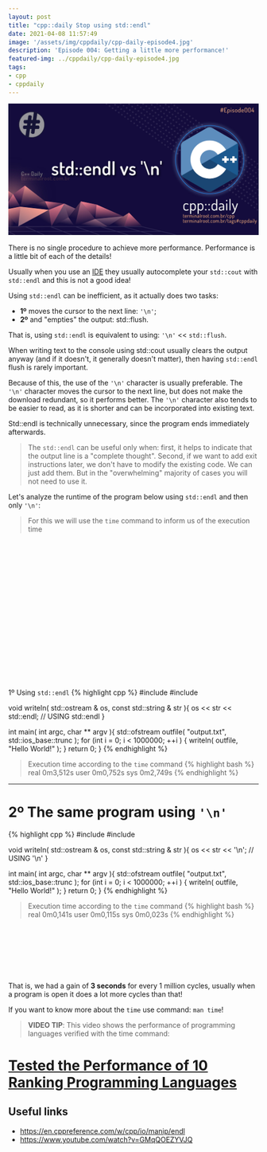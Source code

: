 ```yaml
---
layout: post
title: "cpp::daily Stop using std::endl"
date: 2021-04-08 11:57:49
image: '/assets/img/cppdaily/cpp-daily-episode4.jpg'
description: 'Episode 004: Getting a little more performance!'
featured-img: ../cppdaily/cpp-daily-episode4.jpg
tags:
- cpp
- cppdaily
---
```


![cpp::daily `std::endl`](/assets/img/cppdaily/cpp-daily-episode4.jpg)

There is no single procedure to achieve more performance. Performance is a little bit of each of the details!

Usually when you use an [IDE](https://en.terminalroot.com.br/install-veonim-a-text-editor-based-on-vim-and-neovim/) they usually autocomplete your `std::cout` with `std::endl` and this is not a good idea!

Using `std::endl` can be inefficient, as it actually does two tasks:
+ **1º** moves the cursor to the next line: `'\n'`;
+ **2º** and "empties" the output: std::flush.

That is, using `std::endl` is equivalent to using: `'\n'` << `std::flush`.

When writing text to the console using std::cout usually clears the output anyway (and if it doesn't, it generally doesn't matter), then having `std::endl` flush is rarely important.

Because of this, the use of the `'\n'` character is usually preferable. The `'\n'` character moves the cursor to the next line, but does not make the download redundant, so it performs better. The `'\n'` character also tends to be easier to read, as it is shorter and can be incorporated into existing text.

Std::endl is technically unnecessary, since the program ends immediately afterwards.

> The `std::endl` can be useful only when: first, it helps to indicate that the output line is a "complete thought". Second, if we want to add exit instructions later, we don't have to modify the existing code. We can just add them. But in the "overwhelming" majority of cases you will not need to use it.

Let's analyze the runtime of the program below using `std::endl` and then only `'\n'`:

> For this we will use the `time` command to inform us of the execution time

<!-- QUADRADO -->
<script async src="//pagead2.googlesyndication.com/pagead/js/adsbygoogle.js"></script>
<ins class="adsbygoogle"
style="display:inline-block;width:336px;height:280px"
data-ad-client="ca-pub-2838251107855362"
data-ad-slot="5351066970"></ins>
<script>
(adsbygoogle = window.adsbygoogle || []).push({});
</script>

1º Using `std::endl`
{% highlight cpp %}
#include <iostream>
#include <fstream>

void writeln( std::ostream & os, const std::string & str ){
  os << str << std::endl; // USING std::endl
}

int main( int argc, char ** argv ){
  std::ofstream outfile( "output.txt", std::ios_base::trunc );
  for (int i = 0; i < 1000000; ++i ) {
   writeln( outfile, "Hello World!" ); 
  }
  return 0;
}
{% endhighlight %}
> Execution time according to the `time` command
{% highlight bash %}
real	0m3,512s
user	0m0,752s
sys	0m2,749s
{% endhighlight %}

---

# 2º The same program using `'\n'`
{% highlight cpp %}
#include <iostream>
#include <fstream>

void writeln( std::ostream & os, const std::string & str ){
  os << str << '\n'; // USING '\n'
}

int main( int argc, char ** argv ){
  std::ofstream outfile( "output.txt", std::ios_base::trunc );
  for (int i = 0; i < 1000000; ++i ) {
   writeln( outfile, "Hello World!" ); 
  }
  return 0;
}
{% endhighlight %}
> Execution time according to the `time` command
{% highlight bash %}
real	0m0,141s
user	0m0,115s
sys	0m0,023s
{% endhighlight %}

<!-- LISTA MIN -->
<script async src="//pagead2.googlesyndication.com/pagead/js/adsbygoogle.js"></script>
<ins class="adsbygoogle"
style="display:inline-block;width:730px;height:95px"
data-ad-client="ca-pub-2838251107855362"
data-ad-slot="5351066970"></ins>
<script>
(adsbygoogle = window.adsbygoogle || []).push({});
</script>

That is, we had a gain of **3 seconds** for every 1 million cycles, usually when a program is open it does a lot more cycles than that!

If you want to know more about the `time` use command: `man time`!
> **VIDEO TIP**: This video shows the performance of programming languages verified with the time command:
# [Tested the Performance of 10 Ranking Programming Languages](https://www.youtube.com/watch?v=spLIBqiv2Og)

<!-- RETANGULO LARGO 2 -->
<script async src="//pagead2.googlesyndication.com/pagead/js/adsbygoogle.js"></script>
<ins class="adsbygoogle"
style="display:block; text-align:center;"
data-ad-layout="in-article"
data-ad-format="fluid"
data-ad-client="ca-pub-2838251107855362"
data-ad-slot="8549252987"></ins>
<script>
(adsbygoogle = window.adsbygoogle || []).push({});
</script>

## Useful links
+ <https://en.cppreference.com/w/cpp/io/manip/endl>
+ <https://www.youtube.com/watch?v=GMqQOEZYVJQ>

